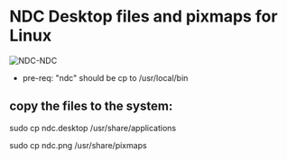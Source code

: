# NDC Desktop files and pixmaps for Linux

![NDC-NDC](https://i.imgur.com/rlHuEOO.png)

* pre-req: "ndc" should be cp to /usr/local/bin

## copy the files to the system:

sudo cp ndc.desktop /usr/share/applications 

sudo cp ndc.png /usr/share/pixmaps
